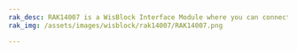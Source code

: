 ```yaml
---
rak_desc: RAK14007 is a WisBlock Interface Module where you can connect the separate sensor PCB, which is the RAK14013 Wisblock Joystick Module.
rak_img: /assets/images/wisblock/rak14007/RAK14007.png

---
```


<rk-redirect to="/Product-Categories/WisBlock/RAK14007/Overview/" />